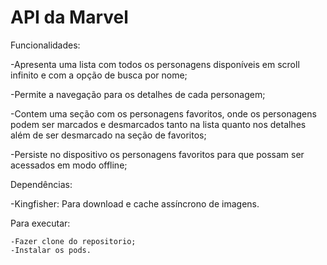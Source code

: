 # API da Marvel


Funcionalidades:

  -Apresenta uma lista com todos os personagens disponíveis em scroll infinito e com a opção de busca por nome;
  
  -Permite a navegação para os detalhes de cada personagem;
  
  -Contem uma seção com os personagens favoritos, onde os personagens podem ser marcados e desmarcados tanto na lista quanto nos detalhes além de ser desmarcado na seção de favoritos;
  
  -Persiste no dispositivo os personagens favoritos para que possam ser acessados em modo offline;
  
  
Dependências:

  -Kingfisher: Para download e cache assíncrono de imagens.
  
 
 Para executar:
  
    -Fazer clone do repositorio;
    -Instalar os pods.
